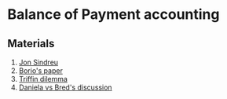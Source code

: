 # Balance of Payment accounting 

## Materials
1. [Jon Sindreu](https://twitter.com/jonsindreu/status/886249957447139328)
2. [Borio's paper](https://www.bis.org/publ/work525.pdf)
3. [Triffin dilemma](https://www.bis.org/publ/work684.pdf)
4. [Daniela vs Bred's discussion](https://twitter.com/DanielaGabor/status/1277993920849477633)
